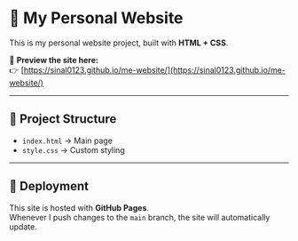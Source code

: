 # 🌸 My Personal Website

This is my personal website project, built with **HTML + CSS**.

🔗 **Preview the site here:**  
👉 [https://sinal0123.github.io/me-website/](https://sinal0123.github.io/me-website/)

---

## 📂 Project Structure
- `index.html` → Main page  
- `style.css` → Custom styling  

---

## 🚀 Deployment
This site is hosted with **GitHub Pages**.  
Whenever I push changes to the `main` branch, the site will automatically update.
